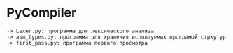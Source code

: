 # PyCompiler
    -> Lexer.py: программа для лексического анализа  
    -> asm_types.py: программа для хранения исползуемых програмой стркутур
    -> first_pass.py: программа первого просмотра